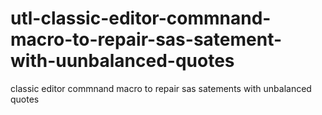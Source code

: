 # utl-classic-editor-commnand-macro-to-repair-sas-satement-with-uunbalanced-quotes
classic editor commnand macro to repair sas satements with unbalanced quotes 
